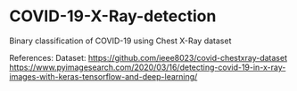 # COVID-19-X-Ray-detection
Binary classification of COVID-19 using Chest X-Ray dataset

References:
Dataset: https://github.com/ieee8023/covid-chestxray-dataset
https://www.pyimagesearch.com/2020/03/16/detecting-covid-19-in-x-ray-images-with-keras-tensorflow-and-deep-learning/

